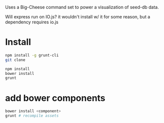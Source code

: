 Uses a Big-Cheese command set to power a visualization of seed-db data.

Will express run on IO.js? it wouldn't install w/ it for some reason, but a dependency requires io.js




# Install

```sh
npm install -g grunt-cli
git clone

npm install
bower install
grunt
```


# add bower components

```sh
bower install <component>
grunt # recompile assets
```
